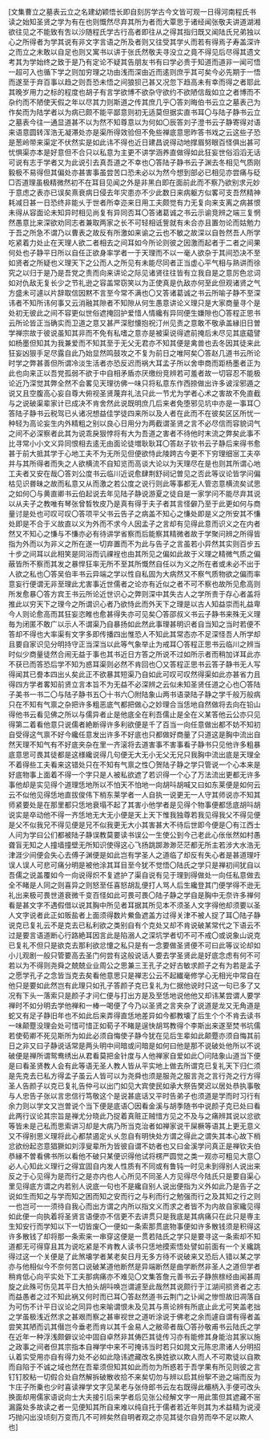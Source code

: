 <!-- { "loadSidebar": true } -->
[文集曹立之墓表云立之名建幼颖悟长即自刻厉学古今文皆可观一日得河南程氏书读之始知圣贤之学为有在也则慨然尽弃其所为者而大覃思于诸经闻张敬夫讲道湖湘欲往见之不能致有吿以沙随程氏学古行高者即往从之得其指归既又闻陆氏兄弟独以心之所得者为学其说有非文字言语之所及者则又往受其学乆而若有得焉子寿盖深许之而立之未敢以自足也则又寓书以讲于张氏然敬夫寻没立之竟不得见后尽得其遗文考其为学始终之致于是乃有定论不疑其告朋友书有曰学必贵于知道而道非一闻可悟一超可入也循下学之则加穷理之功由浅而深由近而逺则庶乎其可矣今必先期于一悟而遂至于弃百事以趋之则吾恐未悟之间狼狈己甚又况忽下趋高未有幸而得之者耶此其晚岁用力之标的程度也胡子有言学欲博不欲杂守欲约不欲陋信哉如立之者博而不杂约而不陋使天假之年以尽其力则斯道之传其庶几乎〇答刘晦伯书云立之墓表己为作矣而为陆学者以为病已颇不能平鄙意则初无适莫但据实直书耳〇与陆子静书云立之墓表今往一通显道甚不以为然不知尊意以为何如〇辰答刘子澄书云子静寄得对语来语意圆转浑浩无凝滞处亦是渠所得效验但不免些禅底意思昨答书戏之云这些子恐是葱岭带来渠定不伏然实是如此讳不得也近日建昌说得动地撑眉努眼百怪俱出甚可忧惧渠亦本是好意但不合只以私意为主更不讲学涵养直做得如此狂妄世俗滔滔无话可说有志于学者又为此说引去真吾道之不幸也〇答陆子静书云子渊去冬相见气质刚毅极不易得但其偏处亦甚害事虽尝苦口恐未必以为然今想到部必已相见亦尝痛与砭□否道理虽极精微然初不在耳目见闻之外是非黑白即在面前此而不察乃欲别求元妙于意虑之表亦已误矣熹衰病日侵去年灾患亦不少此数日来病躯方似畧可支吾然精神耗减日甚一日恐终非能乆于世者所幸迩来日用工夫颇觉有力无复向来支离之病甚恨未得从容面论未知异时相见尚复有异同否耳〇答诸葛诚之书云示谕竞辨之端三复惘然愚意比来深欲劝同志者兼取两家之长不可轻相诋訾就有未合亦且置勿论而姑勉力于吾之所急不谓乃以曹表之故反有所激如来谕之云也不敏之故深以自咎然吾人所学吃紧着力处止在天理人欲二者相去之间耳如今所论则彼之因激而起者于二者之间果何处也子静平日所以自任正欲身率学者一于天理而不以一毫人欲杂于其间恐决不至如贤者之所疑也义理天下之公而人之所见有未能尽同者正当虚心平气相与熟讲而徐究之以归于是乃是吾党之责而向来讲论之际见诸贤往往皆有立我自是之意厉色忿词如对仇敌无复长少之节礼逊之容盖常窃笑以为正使真是仇敌亦何至此但观诸贤之气方盛未可遽以片辞取信因黙不言至今常不满也〇又答诸葛诚之书云所喻子静不至深讳者不知所讳何事又云消融其隙者不知隙从何生愚意讲论义理只是大家商量寻个是处初无彼此之间不容更似世俗遮掩回护爱惜人情纔有异同便生嫌隙也〇答程正思书云所论皆正当确实而卫道之意又甚严深慰懐抱祝汀州见责之意敢不敬承盖縁旧日曽学禅宗故于彼说虽知其非而不免有私嗜之意亦是被渠说得遮前掩后未尽见其底藴譬如杨墨但知其为我兼爱而不知其至于无父无君亦不知其便是禽兽也去冬因其徒来此狂妄凶狠手足尽露自此乃始显然鸣鼓攻之不复为前日之唯阿矣〇答赵几道书云所论时学之弊甚善但所谓冷淡生活者亦恐反迟而祸大耳孟子所以舍申商而距杨墨者正为此也向来正以吾党孤弱不欲于中自相矛盾亦厌缴纷竞辨若可羞者故一切容忍不能极论近乃深觉其弊全然不会畧见天理彷佛一味只将私意东作西捺做出许多诐淫邪遁之说又且空腹高心妄自尊大俯视圣贤蔑弃礼法只此一节尤为学者心术之害故不免直截与之说破渠辈家计已成决不肯舍然此说既明庶几后来者免堕邪见坑中亦是一事耳〇答陆子静书云税驾已乆诸况想益佳学徒四来所以及人者在此而不在彼矣区区所忧一种轻为高论妄生内外精粗之别以良心日用分为两截谓圣贤之言不必尽信而容貌词气之间不必深察者此其为说乖戾狠悖将有大为吾道之害者不待他时末流之弊矣此事不比寻常小小文义异同恨相去逺无由面论徒増耿耿耳〇答赵子钦书云子静后来得书愈甚于前大抵其学于心地工夫不为无所见但便欲恃此陵跨古今更不下穷理细宻工夫卒并与其所得者而失之人欲横流不自知览而高谈大论以为天理尽在是也则其所谓心地工夫者又安在哉〇答刘公度书云临川近说愈肆荆舒祠记曽见之否此等议论皆学问偏枯见识昬昧之故而私意又从而激之若公度之说行则此等事都无人管恣意横流矣试思之如何〇与黄直卿书云伯起说去年见陆子静说游夏之徒自是一家学问不能尽弃其说以从夫子之教唯有琴张曾晳牧皮乃是真有得于夫子者其言怪僻乃至于此更如何与商量讨是处也可叹可叹〇答项平父书云告子之病盖不知心之慊处即是义之所安其不慊处即是不合于义故直以义为外而不求今人因孟子之言却有见得此意而识义之在内者然又不知心之慊与不慊亦必有待讲学省察而后能察其精微者故于学聚问辨之所得皆指为外而以为非义之所在遂一切弃置而不为此与告子之言虽若小异然其实则百步五十步之间耳以此相笑是同浴而讥祼裎也由其所见之偏如此故于义理之精微气质之偏蔽皆所不察而其发之暴悍狂率无所不至其所慨然自任以为义之所在者或未必不出于人欲之私也〇答吴伯丰书云异端之学以性自私固为大病然又不察气质物欲之偏而率意妄行便谓无非至理此尤害事近世儒者之论亦有近似之者不可不察也故所见愈高则所发愈暴〇答方宾王书云所论近世识心之弊则深中其失古人之学所贵于存心者盖将推此以穷天下之理今之所谓识心者乃欲恃此而外天下之理是以古人知益崇而礼益卑今人则论愈高而其狂妄恣睢也愈甚得失亦可见矣〇答邵叔义书云子静书来殊无义理毎为闭匿不敢广以示人不谓渠乃自暴扬如此然此事理甚明识者自当知之当时若便不答却不得也大率渠有文字多即传播四出惟恐人不知此其常态亦不足深怪吾人所学却且要自家识见分明持守正当深当以此等气象举止为戒耳〇答程正思书云临川之辨当时似少商量徒然合闹无益于事也其书近日方答之所说不过如所示者而稍加详耳此亦不获已而答恐后学不知为惑耳渠则必然不肯回也〇又答程正思书云答子静书无人写得闻其已誊本四出乆矣此正不欲暴其短渠乃自如此可叹可叹然得渠如此亦甚省力且得四方学者畧知前贤立言本旨不为无益不必深辨之云似未知圣贤任道之心也〇答陆子美书一书二〇与陆子静书五〇十书六〇附陆象山两书语录陆子静之学千般万般病只在不知有气禀之杂把许多粗恶底气都把做心之妙理合当恁地自然做将去向在铅山得他书云看见佛之所以与儒异者止是他底全在利吾儒止是全在义某答他云公亦只见得第二着看他意只说儒者絶断得许多利欲便是千了百当一向任意做出都不妨不知初自受得这气禀不好今纔任意发出许多不好底也只都做好商量了只道这是胸中流出自然天理不知气有不好底夹杂在里一齐滚将去道害事不害事看子静书只见他许多粗暴底意思可畏其徒都是这様纔说得几句便无大无小无父无兄只我胸中流出底是天理全不着得些工夫看来这错处只在不知有气禀之性〇贺陆子静之学只管说一个心本来是好底物事上面着不得一个字只是人被私欲遮了若识得一个心了万法流出更都无许多事他却是实见得个道理恁地所以不怕天不怕地一向胡呌胡喊又曰如东莱便是如何云云不似他见得恁地直拔俊伟下梢东莱学者一人自执一说更无一人守其师说亦不知其师紧要处是在那里都只恁地衰塌不起了其害小他学者是见得个物事便都恁底胡呌胡说实是卒动他不得一齐恁地无大无小便是天上天下惟我独尊若我见得我父不得见便是父不似我兄不得见便是兄不似我更无大小其害甚大不待后世即今便是〇有江西士人问为学曰公们都被陆子静误教莫要读书误公一生使公到今己老此心伥伥然如村愚聋盲无知之人撞墙撞壁无所知识使得这心飞扬跳踯渺渺茫茫都无所主若涉大水浩无津涯少间便会失心去傅子渊便是如此岂有学圣人之道临了却反有失心者是甚道理吁误人误人可悲可痛分明是被他涂其耳目至今犹不觉悟〇陆氏之学只是禅初间犹自以吾儒之说盖覆如今一向说得炽不复遮护了渠自说有见于理到得做处一向任私意做去全不睹是人同之则喜异之则怒至任喜怒胡乱便打人骂人后生纔登其门便学得不逊无礼出来极可畏世道衰微千变百怪如此可畏可畏〇陆子静之学自是胸中无奈许多禅何看是甚文字不遇假借以说其胸中所见者耳据其所见本不须圣人文字得他却须要以圣人文字说者此正如贩盐者上面须得数片鮝鱼遮盖方过得关津不被人捉了耳〇陆子静说克已复礼云不是克去已私利欲之类别自有个克处又却不肯说破某常代之下语云不过是要言语道断心行路絶耳因言此是陷溺人之深坑学者切不可不戒〇或说象山说克已复礼不但只是欲克去那利欲忿懥之私只是有一念要做圣贤便不可曰此等议论却如小儿观剧一般只管要高去圣门何尝有这般说话人要去学圣贤此是好底念虑有何不可若以为不得则尧舜之兢兢业业周公之思兼三王孔子之好古敏求颜子之有为若是孟子之愿学孔子之念皆当克去矣看他意思只是禅志公云不起纎毫修学心无相光中常自在他只是要如此然岂有此理只如孔子答颜子克已复礼为仁据他说时只这一句已多了又况有下头一落索只是颜子才问仁便与打出方是及至恁地说他他又却讳某尝谓人要学禅时不如分明去学他禅和一棒一喝便了今乃以圣贤之言夹杂了说道是龙又无角道是蛇又有足子静旧年也不如此后来弄得直恁地差异如今都教壊了后生个个不肯去读书一味颠蹷没理会处可惜可惜正如荀子不睹是逞快胡骂教得个李斯出来遂至焚书坑儒若使荀卿不死见斯所为如此必须自悔使子静今犹在见后生辈如此颠蹷亦须自悔其前日之非又曰子静说话常是两头明中间暗或问暗是如何曰他是那不说破处他所以不说破便是禅所谓鸳鸯绣出从君看莫把金针度与人他禅家自爱如此〇问陆象山道当下便是曰看圣贤教人会有此等语无圣人教人皆从平实地上做去所谓克已复礼天下归仁须是先克去已私方得孟子虽云人皆可以为尧舜也须是服尧之服言尧之言行尧之行方得圣人告颜子以克已复礼告仲弓以出门如见大宾使民如承大祭告樊迟以居处恭执事敬与人忠告子张以言忠信行笃敬这个是说甚底话又平时告弟子也须道是学而时习行有余力则以学文又岂曽说个当下便是底语〇因看金溪与胡季随书中说颜子克已处曰看此两行议论其宗旨是禅尤分晓此乃捉着真赃正贼惜方见之不及与之痛辨其说以忿欲等皆未是己私而思索讲习却是大病乃所当克治者如禅家说干屎橛等语其上更无意义又不得别思义理将此心都禁遏定乆乆忽自有明快处方谓之得此之谓失其本心故下梢忿欲纷起恣意猖獗如刘淳叟辈所为皆彼自谓不妨者也又曰金溪学问真正是禅钦夫伯恭縁不曽看佛书所以看他不破只某便识得他试将楞严圆觉之类一观亦可粗见大意〇必人心知此义理行之得宜固自内发人性质有不同或有鲁钝一时见未到得别人说出来反之于心见得为是而行之是亦内也人心所见不同圣人方见得尽今陆氏只是要自渠心里见得底方谓之内若别人说底一句也不是纔自别人说出便指为义外如此乃是告子之说如生而知之与学而知之困而知之安而行之与利而行之勉强而行之及其知之行之则一也岂可一一须待自我心而出方谓之内所以指文义而求之者皆不为内故自家纔见得如此便一向执着将圣贤言语便亦不信更不去讲贯只是我底是其病痛只在此只是専主生知安行而学知以下一切皆废〇一便如一条索那贯底物事便如许多散钱须是积得这许多散钱了却将那一条索来一串穿这便是一贯若陆氏之学只是要寻这一条索却不知道都无可得穿且其为说吃紧是不肯教人读书只恁地摸索悟处譬如前面有一个关纔跳得过这一个关便是了此煞壊学者某老矣日月无多方待不说破来又恐后人错以某之学亦与他相似今不奈何苦口说破某道他断然是异端断然是曲学断然非圣人之道但学者稍肯低心向平实处下工夫那病痛亦不难见〇文集答詹元善书云子静旅榇经由闻甚周旋之此殊可伤见其平日大拍头胡呌唤岂谓遽至此哉然其说颇行于江湖间损贤者之志而益愚者之过不知此祸又何时而已耳〇答赵然道书云荆门之讣闻之惨怛故旧凋落自为可伤不计平日议论之同异也来喻谓恨未及见其与熹论辨有所底止此尤可笑盖老拙之学虽极浅近然求之甚艰而察之甚审视世之道听涂说于佛老之余而遽自谓有得者盖尝笑其陋而讥其僣岂今垂老而肯以其千金易人之敝帚者哉〇答孙敬甫书云陆氏之学在近年一种浮浅颇僻议论中固自卓然非其俦匹其徒传习亦有能修其身能治其家以施之政事之间者但其宗指本自禅学中来不可掩讳当时若只如晁文元陈忠肃诸人分明招认着实受用亦自有得力处不必如此隐讳遮藏改名换姓欲以欺人而人不可欺徒以自欺而自陷于不诚之域也然在吾辈须但知其如此而勿为所惑若于吾学果有所见则彼之言钉钉胶粘一切假合处自然解拆破散收拾不来矣切勿与辨以启其纷挐不逊之端而反为卞庄子所乗也少时喜读禅学文字见杲老与张侍郎书云左右既得此欛柄入手便可改头换面却用儒家语说向士大夫接引后来学者后见张公经解文字一用此策但其遮藏不宻漏露处多故读之者一见便知其所自来难以纯自托于儒者若近年则其为术益精为说浸巧抛闪出没顷刻万变而几不可辨矣然自明者观之亦见其徒尔自劳而卒不足以欺人也]
